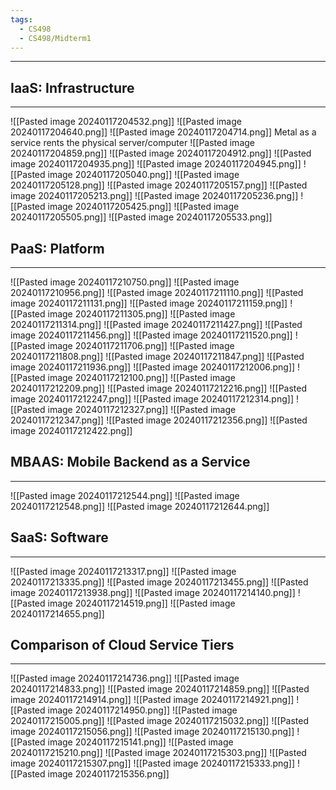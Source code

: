 ```yaml
---
tags:
  - CS498
  - CS498/Midterm1
---
```

---
## IaaS: Infrastructure 
---
![[Pasted image 20240117204532.png]]
![[Pasted image 20240117204640.png]]
![[Pasted image 20240117204714.png]]
Metal as a service rents the physical server/computer
![[Pasted image 20240117204859.png]]
![[Pasted image 20240117204912.png]]
![[Pasted image 20240117204935.png]]
![[Pasted image 20240117204945.png]]
![[Pasted image 20240117205040.png]]
![[Pasted image 20240117205128.png]]
![[Pasted image 20240117205157.png]]
![[Pasted image 20240117205213.png]]
![[Pasted image 20240117205236.png]]
![[Pasted image 20240117205425.png]]
![[Pasted image 20240117205505.png]]
![[Pasted image 20240117205533.png]]
## PaaS: Platform
---
![[Pasted image 20240117210750.png]]
![[Pasted image 20240117210956.png]]
![[Pasted image 20240117211110.png]]
![[Pasted image 20240117211131.png]]
![[Pasted image 20240117211159.png]]
![[Pasted image 20240117211305.png]]
![[Pasted image 20240117211314.png]]
![[Pasted image 20240117211427.png]]
![[Pasted image 20240117211456.png]]
![[Pasted image 20240117211520.png]]
![[Pasted image 20240117211706.png]]
![[Pasted image 20240117211808.png]]
![[Pasted image 20240117211847.png]]
![[Pasted image 20240117211936.png]]
![[Pasted image 20240117212006.png]]
![[Pasted image 20240117212100.png]]
![[Pasted image 20240117212209.png]]
![[Pasted image 20240117212216.png]]
![[Pasted image 20240117212247.png]]
![[Pasted image 20240117212314.png]]
![[Pasted image 20240117212327.png]]
![[Pasted image 20240117212347.png]]
![[Pasted image 20240117212356.png]]
![[Pasted image 20240117212422.png]]

## MBAAS: Mobile Backend as a Service
---
![[Pasted image 20240117212544.png]]
![[Pasted image 20240117212548.png]]
![[Pasted image 20240117212644.png]]

## SaaS: Software
---
![[Pasted image 20240117213317.png]]
![[Pasted image 20240117213335.png]]
![[Pasted image 20240117213455.png]]
![[Pasted image 20240117213938.png]]
![[Pasted image 20240117214140.png]]
![[Pasted image 20240117214519.png]]
![[Pasted image 20240117214655.png]]


## Comparison of Cloud Service Tiers
---
![[Pasted image 20240117214736.png]]
![[Pasted image 20240117214833.png]]
![[Pasted image 20240117214859.png]]
![[Pasted image 20240117214914.png]]
![[Pasted image 20240117214921.png]]
![[Pasted image 20240117214950.png]]
![[Pasted image 20240117215005.png]]
![[Pasted image 20240117215032.png]]
![[Pasted image 20240117215056.png]]
![[Pasted image 20240117215130.png]]
![[Pasted image 20240117215141.png]]
![[Pasted image 20240117215210.png]]
![[Pasted image 20240117215303.png]]
![[Pasted image 20240117215307.png]]
![[Pasted image 20240117215333.png]]
![[Pasted image 20240117215356.png]]
